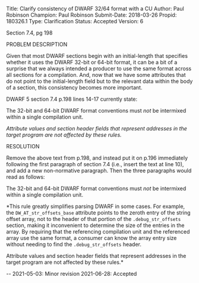 Title:       Clarify consistency of DWARF 32/64 format with a CU
Author:      Paul Robinson
Champion:    Paul Robinson
Submit-Date: 2018-03-26
Propid:      180326.1
Type:        Clarification
Status:      Accepted
Version:     6

Section 7.4, pg 198

PROBLEM DESCRIPTION

Given that most DWARF sections begin with an initial-length that specifies
whether it uses the DWARF 32-bit or 64-bit format, it can be a bit of a
surprise that we always intended a producer to use the same format across
all sections for a compilation.  And, now that we have some attributes that
do not point to the initial-length field but to the relevant data within the
body of a section, this consistency becomes more important.  

DWARF 5 section 7.4 p.198 lines 14-17 currently state:

The 32-bit and 64-bit DWARF format conventions must *not* be intermixed
within a single compilation unit.

*Attribute values and section header fields that represent addresses in the
target program are not affected by these rules.*

RESOLUTION

Remove the above text from p.198, and instead put it on p.196 immediately 
following the first paragraph of section 7.4 (i.e., insert the text at 
line 10), and add a new non-normative paragraph.  Then the three paragraphs 
would read as follows:

The 32-bit and 64-bit DWARF format conventions must *not* be intermixed
within a single compilation unit.

*This rule greatly simplifies parsing DWARF in some cases.  For example, the
`DW_AT_str_offsets_base` attribute points to the zeroth entry of the string
offset array, not to the header of that portion of the `.debug_str_offsets`
section, making it inconvenient to determine the size of the entries in the
array.  By requiring that the referencing compilation unit and the referenced
array use the same format, a consumer can know the array entry size without
needing to find the `.debug_str_offsets` header.

Attribute values and section header fields that represent addresses in the
target program are not affected by these rules.*

--
2021-05-03:  Minor revision
2021-06-28:  Accepted
